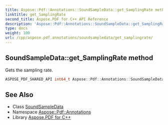 ```yaml
---
title: Aspose::Pdf::Annotations::SoundSampleData::get_SamplingRate method
linktitle: get_SamplingRate
second_title: Aspose.PDF for C++ API Reference
description: 'Aspose::Pdf::Annotations::SoundSampleData::get_SamplingRate method. Gets the sampling rate in C++.'
type: docs
weight: 100
url: /cpp/aspose.pdf.annotations/soundsampledata/get_samplingrate/
---
```

## SoundSampleData::get_SamplingRate method


Gets the sampling rate.

```cpp
ASPOSE_PDF_SHARED_API int64_t Aspose::Pdf::Annotations::SoundSampleData::get_SamplingRate() const
```

## See Also

* Class [SoundSampleData](../)
* Namespace [Aspose::Pdf::Annotations](../../)
* Library [Aspose.PDF for C++](../../../)
